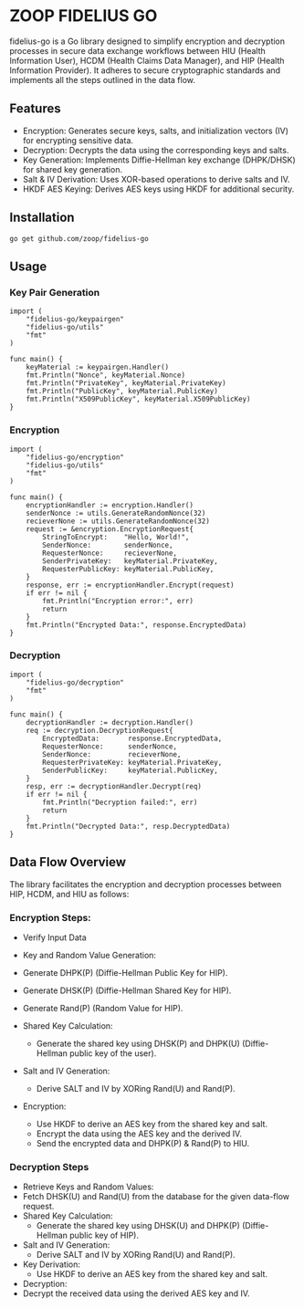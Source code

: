# ZOOP FIDELIUS GO
fidelius-go is a Go library designed to simplify encryption and decryption processes in secure data exchange workflows between HIU (Health Information User), HCDM (Health Claims Data Manager), and HIP (Health Information Provider). It adheres to secure cryptographic standards and implements all the steps outlined in the data flow.

## Features
- Encryption: Generates secure keys, salts, and initialization vectors (IV) for encrypting sensitive data.
- Decryption: Decrypts the data using the corresponding keys and salts.
- Key Generation: Implements Diffie-Hellman key exchange (DHPK/DHSK) for shared key generation.
- Salt & IV Derivation: Uses XOR-based operations to derive salts and IV.
- HKDF AES Keying: Derives AES keys using HKDF for additional security.

## Installation

```
go get github.com/zoop/fidelius-go
```

## Usage
### Key Pair Generation
```
import (
	"fidelius-go/keypairgen"
	"fidelius-go/utils"
    "fmt"
)

func main() {
    keyMaterial := keypairgen.Handler()
    fmt.Println("Nonce", keyMaterial.Nonce)
	fmt.Println("PrivateKey", keyMaterial.PrivateKey)
	fmt.Println("PublicKey", keyMaterial.PublicKey)
	fmt.Println("X509PublicKey", keyMaterial.X509PublicKey)
}
```

### Encryption
```
import (
	"fidelius-go/encryption"
	"fidelius-go/utils"
    "fmt"
)

func main() {
    encryptionHandler := encryption.Handler()
    senderNonce := utils.GenerateRandomNonce(32)
    recieverNone := utils.GenerateRandomNonce(32)
    request := &encryption.EncryptionRequest{
        StringToEncrypt:    "Hello, World!",
        SenderNonce:        senderNonce,
        RequesterNonce:     recieverNone,
        SenderPrivateKey:   keyMaterial.PrivateKey,
        RequesterPublicKey: keyMaterial.PublicKey,
    }
    response, err := encryptionHandler.Encrypt(request)
    if err != nil {
        fmt.Println("Encryption error:", err)
        return
    }
    fmt.Println("Encrypted Data:", response.EncryptedData)
}
```

### Decryption
```
import (
	"fidelius-go/decryption"
    "fmt"
)

func main() {
    decryptionHandler := decryption.Handler()
	req := decryption.DecryptionRequest{
		EncryptedData:       response.EncryptedData,
		RequesterNonce:      senderNonce,
		SenderNonce:         recieverNone,
		RequesterPrivateKey: keyMaterial.PrivateKey,
		SenderPublicKey:     keyMaterial.PublicKey,
	}
	resp, err := decryptionHandler.Decrypt(req)
	if err != nil {
		fmt.Println("Decryption failed:", err)
		return
	}
	fmt.Println("Decrypted Data:", resp.DecryptedData)
}
```

## Data Flow Overview
The library facilitates the encryption and decryption processes between HIP, HCDM, and HIU as follows:

### Encryption Steps:
- Verify Input Data
- Key and Random Value Generation:
- Generate DHPK(P) (Diffie-Hellman Public Key for HIP).
- Generate DHSK(P) (Diffie-Hellman Shared Key for HIP).
- Generate Rand(P) (Random Value for HIP).
- Shared Key Calculation:
    - Generate the shared key using DHSK(P) and DHPK(U) (Diffie-Hellman public key of the user).
- Salt and IV Generation:
    - Derive SALT and IV by XORing Rand(U) and Rand(P).

- Encryption:
    - Use HKDF to derive an AES key from the shared key and salt.
    - Encrypt the data using the AES key and the derived IV.
    - Send the encrypted data and DHPK(P) & Rand(P) to HIU.

### Decryption Steps
- Retrieve Keys and Random Values:
- Fetch DHSK(U) and Rand(U) from the database for the given data-flow request.
- Shared Key Calculation:
    - Generate the shared key using DHSK(U) and DHPK(P) (Diffie-Hellman public key of HIP).
- Salt and IV Generation:
    - Derive SALT and IV by XORing Rand(U) and Rand(P).
- Key Derivation:
    - Use HKDF to derive an AES key from the shared key and salt.
- Decryption:
- Decrypt the received data using the derived AES key and IV.